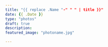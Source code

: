 ```yaml
---
title: "{{ replace .Name "-" " " | title }}"
date: {{ .Date }}
type: "photos"
draft: true
description: 
featured_image: "photoname.jpg"

---
```

